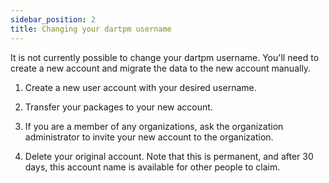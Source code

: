 ```yaml
---
sidebar_position: 2
title: Changing your dartpm username
---
```


It is not currently possible to change your dartpm username. You'll need to create a new account and migrate the data to the new account manually.

1. Create a new user account with your desired username.

2. Transfer your packages to your new account.

3. If you are a member of any organizations, ask the organization administrator to invite your new account to the organization.

4. Delete your original account. Note that this is permanent, and after 30 days, this account name is available for other people to claim.
